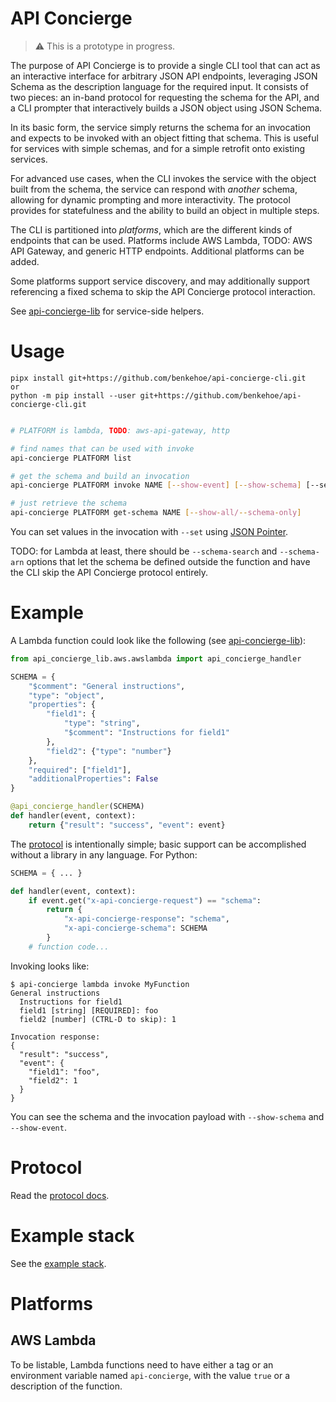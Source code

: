 # API Concierge

> :warning: This is a prototype in progress.

The purpose of API Concierge is to provide a single CLI tool that can act as an interactive interface for arbitrary JSON API endpoints, leveraging JSON Schema as the description language for the required input.
It consists of two pieces: an in-band protocol for requesting the schema for the API, and a CLI prompter that interactively builds a JSON object using JSON Schema.

In its basic form, the service simply returns the schema for an invocation and expects to be invoked with an object fitting that schema.
This is useful for services with simple schemas, and for a simple retrofit onto existing services.

For advanced use cases, when the CLI invokes the service with the object built from the schema, the service can respond with *another* schema, allowing for dynamic prompting and more interactivity.
The protocol provides for statefulness and the ability to build an object in multiple steps.

The CLI is partitioned into *platforms*, which are the different kinds of endpoints that can be used.
Platforms include AWS Lambda, TODO: AWS API Gateway, and generic HTTP endpoints.
Additional platforms can be added.

Some platforms support service discovery, and may additionally support referencing a fixed schema to skip the API Concierge protocol interaction.

See [api-concierge-lib](https://github.com/benkehoe/api-concierge-lib-python) for service-side helpers.

# Usage

```
pipx install git+https://github.com/benkehoe/api-concierge-cli.git
or
python -m pip install --user git+https://github.com/benkehoe/api-concierge-cli.git
```

```bash

# PLATFORM is lambda, TODO: aws-api-gateway, http

# find names that can be used with invoke
api-concierge PLATFORM list

# get the schema and build an invocation
api-concierge PLATFORM invoke NAME [--show-event] [--show-schema] [--set JSON_POINTER VALUE]

# just retrieve the schema
api-concierge PLATFORM get-schema NAME [--show-all/--schema-only]
```

You can set values in the invocation with `--set` using [JSON Pointer](https://www.rfc-editor.org/rfc/rfc6901.html).

TODO: for Lambda at least, there should be `--schema-search` and `--schema-arn` options that let the schema be defined outside the function and have the CLI skip the API Concierge protocol entirely.

# Example

A Lambda function could look like the following (see [api-concierge-lib](https://github.com/benkehoe/api-concierge-lib-python)):

```python
from api_concierge_lib.aws.awslambda import api_concierge_handler

SCHEMA = {
    "$comment": "General instructions",
    "type": "object",
    "properties": {
        "field1": {
            "type": "string",
            "$comment": "Instructions for field1"
        },
        "field2": {"type": "number"}
    },
    "required": ["field1"],
    "additionalProperties": False
}

@api_concierge_handler(SCHEMA)
def handler(event, context):
    return {"result": "success", "event": event}
```

The [protocol](docs/protocol.md) is intentionally simple; basic support can be accomplished without a library in any language. For Python:

```python
SCHEMA = { ... }

def handler(event, context):
    if event.get("x-api-concierge-request") == "schema":
        return {
            "x-api-concierge-response": "schema",
            "x-api-concierge-schema": SCHEMA
        }
    # function code...
```

Invoking looks like:
```
$ api-concierge lambda invoke MyFunction
General instructions
  Instructions for field1
  field1 [string] [REQUIRED]: foo
  field2 [number] (CTRL-D to skip): 1

Invocation response:
{
  "result": "success",
  "event": {
    "field1": "foo",
    "field2": 1
  }
}
```

You can see the schema and the invocation payload with `--show-schema` and `--show-event`.

# Protocol
Read the [protocol docs](docs/protocol.md).

# Example stack
See the [example stack](example-stack/README.md).

# Platforms

## AWS Lambda
To be listable, Lambda functions need to have either a tag or an environment variable named `api-concierge`, with the value `true` or a description of the function.
